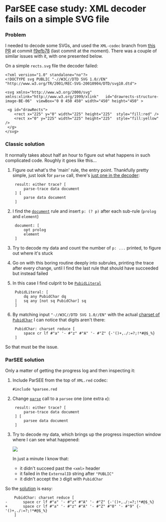 # ParSEE case study: XML decoder fails on a simple SVG file

### Problem

I needed to decode some SVGs, and used the `XML-codec` branch from [this PR](https://github.com/red/red/pull/5026) at commit [f9efb78](https://github.com/red/red/commit/f9efb7852f22c1745aeb770161ddffc056d25d03) (last commit at the moment). There was a couple of similar issues with it, with one presented below.

On a simple `rects.svg` file the decoder failed:
```
<?xml version="1.0" standalone="no"?>
<!DOCTYPE svg PUBLIC "-//W3C//DTD SVG 1.0//EN" "http://www.w3.org/TR/2001/REC-SVG-20010904/DTD/svg10.dtd"> 
  
<svg xmlns="http://www.w3.org/2000/svg" xmlns:xlink="http://www.w3.org/1999/xlink"   id="drawrects-structure-image-BE-06"  viewBox="0 0 450 450" width="450" height="450" >

 <g id="drawRects">  
 	<rect x="225" y="0" width="225" height="225"  style="fill:red" />
 	<rect x="0" y="225" width="225" height="225"  style="fill:yellow" />
 </g>
</svg>
```

### Classic solution

It normally takes about half an hour to figure out what happens in such complicated code. Roughly it goes like this...

1. Figure out what's the 'main' rule, the entry point. Thankfully pretty simple, just look for `parse` call, there's [just one in the decoder](https://github.com/red/red/blob/f9efb7852f22c1745aeb770161ddffc056d25d03/environment/codecs/XML.red#L130C4-L130C9):

   ```
   	result: either trace? [
   		parse-trace data document
   	] [
   		parse data document
   	]
   ```

2. I find the [`document`](https://github.com/red/red/blob/f9efb7852f22c1745aeb770161ddffc056d25d03/environment/codecs/XML.red#L175-L178) rule and insert `p: (? p)` after each sub-rule (`prolog` and `element`)

   ```
   	document: [
   		opt prolog
   		element
   	]
   ```
   
3. Try to decode my data and count the number of `p: ...` printed, to figure out where it's stuck
4. Go on with this boring routine deeply into subrules, printing the trace after every change, until I find the last rule that should have succeeded but instead failed
5. In this case I find culprit to be [`PubidLiteral`](https://github.com/red/red/blob/f9efb7852f22c1745aeb770161ddffc056d25d03/environment/codecs/XML.red#L220-L223)

   ```
   	PubidLiteral: [
   		dq any PubidChar dq
   	|	sq any [not sq PubidChar] sq
   	]
   ```
   
6. By matching input `"-//W3C//DTD SVG 1.0//EN"` with the actual [charset of `PubidChar`](https://github.com/red/red/blob/f9efb7852f22c1745aeb770161ddffc056d25d03/environment/codecs/XML.red#L224-L226) I can notice that digits aren't there:

   ```
   	PubidChar: charset reduce [
   		space cr lf #"a" '- #"z" #"A" '- #"Z" {-'()+,./:=?;!*#@$_%}
   	]
   ```

So that must be the issue.

### ParSEE solution

Only a matter of getting the progress log and then inspecting it:

1. Include ParSEE from the top of `XML.red` codec:

   ```
   #include %parsee.red
   ```

2. Change [`parse`](https://github.com/red/red/blob/f9efb7852f22c1745aeb770161ddffc056d25d03/environment/codecs/XML.red#L130C4-L130C9) call to a `parsee` one (one extra `e`):

   ```
   	result: either trace? [
   		parse-trace data document
   	] [
   		parsee data document
   	]
   ```

3. Try to decode my data, which brings up the progress inspection window where I can see what happened:

   ![](https://link.storjshare.io/raw/jwtiabvp6myahg3zzf3q5zoii7la/gif/spaces/demo-parsee-case-xml.gif)
   
   In just a minute I know that:
   - it didn't succeed past the `<xml>` header
   - it failed in the `ExternalID` string after `"PUBLIC"`
   - it didn't accept the `3` digit with `PubidChar`

So the [solution](https://github.com/hiiamboris/red/commit/4f24fdd272844e77edcc89c46c1a06653486bee2) is easy:
```
	PubidChar: charset reduce [
-		space cr lf #"a" '- #"z" #"A" '- #"Z" {-'()+,./:=?;!*#@$_%}
+		space cr lf #"a" '- #"z" #"A" '- #"Z" #"0" '- #"9" {-'()+,./:=?;!*#@$_%}
	]
```
	